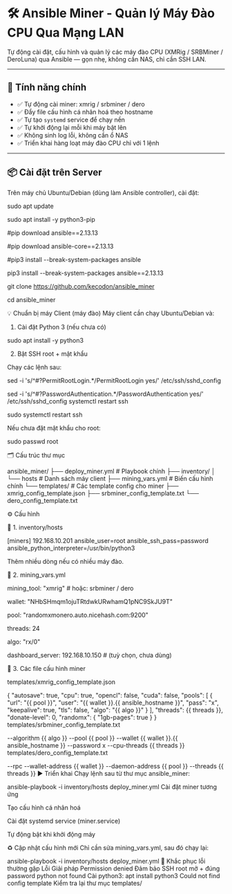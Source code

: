 # 🛠️ Ansible Miner - Quản lý Máy Đào CPU Qua Mạng LAN

Tự động cài đặt, cấu hình và quản lý các máy đào CPU (XMRig / SRBMiner / DeroLuna) qua Ansible — gọn nhẹ, không cần NAS, chỉ cần SSH LAN.

---

## 🚀 Tính năng chính

- ✅ Tự động cài miner: xmrig / srbminer / dero
- ✅ Đẩy file cấu hình cá nhân hoá theo hostname
- ✅ Tự tạo `systemd` service để chạy nền
- ✅ Tự khởi động lại mỗi khi máy bật lên
- ✅ Không sinh log lỗi, không cần ổ NAS
- ✅ Triển khai hàng loạt máy đào CPU chỉ với 1 lệnh

---

## 📦 Cài đặt trên Server

Trên máy chủ Ubuntu/Debian (dùng làm Ansible controller), cài đặt:

sudo apt update

sudo apt install -y python3-pip

#pip download ansible==2.13.13

#pip download ansible-core==2.13.13

#pip3 install --break-system-packages ansible

pip3 install --break-system-packages ansible==2.13.13

git clone https://github.com/kecodon/ansible_miner

cd ansible_miner

💡 Chuẩn bị máy Client (máy đào)
Máy client cần chạy Ubuntu/Debian và:

1. Cài đặt Python 3 (nếu chưa có)

sudo apt install -y python3

2. Bật SSH root + mật khẩu
   
Chạy các lệnh sau:

sed -i 's/^#\?PermitRootLogin.*/PermitRootLogin yes/' /etc/ssh/sshd_config

sed -i 's/^#\?PasswordAuthentication.*/PasswordAuthentication yes/' /etc/ssh/sshd_config
systemctl restart ssh

sudo systemctl restart ssh

Nếu chưa đặt mật khẩu cho root:

sudo passwd root

🗂️ Cấu trúc thư mục

ansible_miner/
├── deploy_miner.yml               # Playbook chính
├── inventory/
│   └── hosts                      # Danh sách máy client
├── mining_vars.yml               # Biến cấu hình chính
└── templates/                    # Các template config cho miner
    ├── xmrig_config_template.json
    ├── srbminer_config_template.txt
    └── dero_config_template.txt
    
⚙️ Cấu hình

🔹 1. inventory/hosts

[miners]
192.168.10.201 ansible_user=root ansible_ssh_pass=password ansible_python_interpreter=/usr/bin/python3

Thêm nhiều dòng nếu có nhiều máy đào.

🔹 2. mining_vars.yml

mining_tool: "xmrig"  # hoặc: srbminer / dero

wallet: "NHbSHmqm1ojuTRtdwkURwhamQ1pNC9SkJU9T"

pool: "randomxmonero.auto.nicehash.com:9200"

threads: 24

algo: "rx/0"

dashboard_server: 192.168.10.150  # (tuỳ chọn, chưa dùng)

🔹 3. Các file cấu hình miner

templates/xmrig_config_template.json

{
  "autosave": true,
  "cpu": true,
  "opencl": false,
  "cuda": false,
  "pools": [
    {
      "url": "{{ pool }}",
      "user": "{{ wallet }}.{{ ansible_hostname }}",
      "pass": "x",
      "keepalive": true,
      "tls": false,
      "algo": "{{ algo }}"
    }
  ],
  "threads": {{ threads }},
  "donate-level": 0,
  "randomx": {
    "1gb-pages": true
  }
}
templates/srbminer_config_template.txt

--algorithm {{ algo }}
--pool {{ pool }}
--wallet {{ wallet }}.{{ ansible_hostname }}
--password x
--cpu-threads {{ threads }}
templates/dero_config_template.txt

--rpc
--wallet-address {{ wallet }}
--daemon-address {{ pool }}
--threads {{ threads }}
▶️ Triển khai
Chạy lệnh sau từ thư mục ansible_miner:

ansible-playbook -i inventory/hosts deploy_miner.yml
Cài đặt miner tương ứng

Tạo cấu hình cá nhân hoá

Cài đặt systemd service (miner.service)

Tự động bật khi khởi động máy

♻️ Cập nhật cấu hình mới
Chỉ cần sửa mining_vars.yml, sau đó chạy lại:

ansible-playbook -i inventory/hosts deploy_miner.yml
🧯 Khắc phục lỗi thường gặp
Lỗi	Giải pháp
Permission denied	Đảm bảo SSH root mở + đúng password
python not found	Cài python3: apt install python3
Could not find config template	Kiểm tra lại thư mục templates/
